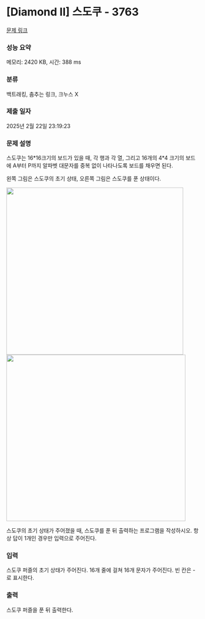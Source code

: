 # [Diamond II] 스도쿠 - 3763 

[문제 링크](https://www.acmicpc.net/problem/3763) 

### 성능 요약

메모리: 2420 KB, 시간: 388 ms

### 분류

백트래킹, 춤추는 링크, 크누스 X

### 제출 일자

2025년 2월 22일 23:19:23

### 문제 설명

<p>스도쿠는 16*16크기의 보드가 있을 때, 각 행과 각 열, 그리고 16개의 4*4 크기의 보드에 A부터 P까지 알파벳 대문자를 중복 없이 나타나도록 보드를 채우면 된다.</p>

<p>왼쪽 그림은 스도쿠의 초기 상태, 오른쪽 그림은 스도쿠를 푼 상태이다.</p>

<p><img alt="" src="https://www.acmicpc.net/upload/images/s1.png" style="height:436px; width:462px"><img alt="" src="https://www.acmicpc.net/upload/images/s2.png" style="height:434px; width:468px"></p>

<p>스도쿠의 초기 상태가 주어졌을 때, 스도쿠를 푼 뒤 출력하는 프로그램을 작성하시오. 항상 답이 1개인 경우만 입력으로 주어진다.</p>

### 입력 

 <p>스도쿠 퍼즐의 초기 상태가 주어진다. 16개 줄에 걸쳐 16개 문자가 주어진다. 빈 칸은 -로 표시한다.</p>

### 출력 

 <p>스도쿠 퍼즐을 푼 뒤 출력한다.</p>

